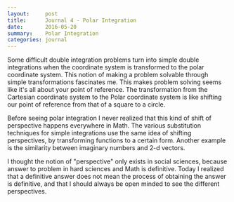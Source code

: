 ```yaml
---
layout:     post
title:      Journal 4 - Polar Integration
date:       2016-05-20
summary:    Polar Integration
categories: journal
---
```


Some difficult double integration problems turn into simple double integrations when the coordinate system is transformed
to the polar coordinate system. This notion of making a problem solvable through simple transformations fascinates me.
This makes problem solving seems like it's all about your point of reference. The transformation from the Cartesian
coordinate system to the Polar coordinate system is like shifting our point of reference from that of a square to a circle.

Before seeing polar integration I never realized that this kind of shift of perspective happens everywhere in Math.
The various substitution techniques for simple integrations use the same idea of shifting perspectives, by transforming
functions to a certain form. Another example is the similarity between imaginary numbers and 2-d vectors.

I thought the notion of "perspective" only exists in social sciences, because answer to problem in hard sciences and
Math is definitive. Today I realized that a definitive answer does not mean the process of obtaining the answer is
definitive, and that I should always be open minded to see the different perspectives. 